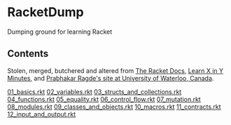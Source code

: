 # RacketDump
Dumping ground for learning Racket

## Contents
Stolen, merged, butchered and altered from [The Racket Docs](https://docs.racket-lang.org/quick/index.html), [Learn X in Y Minutes](https://learnxinyminutes.com/docs/racket/), and [Prabhakar Ragde's site at University of Waterloo, Canada](https://cs.uwaterloo.ca/~plragde/flaneries/TYR/).

[01_basics.rkt](https://github.com/James-P-D/RacketDump/blob/main/src/01_basics.rkt)
[02_variables.rkt](https://github.com/James-P-D/RacketDump/blob/main/src/02_variables.rkt)
[03_structs_and_collections.rkt](https://github.com/James-P-D/RacketDump/blob/main/src/03_structs_and_collections.rkt)
[04_functions.rkt](https://github.com/James-P-D/RacketDump/blob/main/src/04_functions.rkt)
[05_equality.rkt](https://github.com/James-P-D/RacketDump/blob/main/src/05_equality.rkt)
[06_control_flow.rkt](https://github.com/James-P-D/RacketDump/blob/main/src/06_control_flow.rkt)
[07_mutation.rkt](https://github.com/James-P-D/RacketDump/blob/main/src/07_mutation.rkt)
[08_modules.rkt](https://github.com/James-P-D/RacketDump/blob/main/src/08_modules.rkt)
[09_classes_and_objects.rkt](https://github.com/James-P-D/RacketDump/blob/main/src/09_classes_and_objects.rkt)
[10_macros.rkt](https://github.com/James-P-D/RacketDump/blob/main/src/10_macros.rkt)
[11_contracts.rkt](https://github.com/James-P-D/RacketDump/blob/main/src/11_contracts.rkt)
[12_input_and_output.rkt](https://github.com/James-P-D/RacketDump/blob/main/src/12_input_and_output.rkt)
